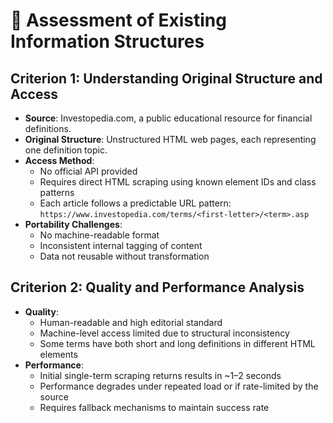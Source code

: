 # 🧩 Assessment of Existing Information Structures

## Criterion 1: Understanding Original Structure and Access

- **Source**: Investopedia.com, a public educational resource for financial definitions.
- **Original Structure**: Unstructured HTML web pages, each representing one definition topic.
- **Access Method**:
  - No official API provided
  - Requires direct HTML scraping using known element IDs and class patterns
  - Each article follows a predictable URL pattern: `https://www.investopedia.com/terms/<first-letter>/<term>.asp`
- **Portability Challenges**:
  - No machine-readable format
  - Inconsistent internal tagging of content
  - Data not reusable without transformation

## Criterion 2: Quality and Performance Analysis

- **Quality**:
  - Human-readable and high editorial standard
  - Machine-level access limited due to structural inconsistency
  - Some terms have both short and long definitions in different HTML elements
- **Performance**:
  - Initial single-term scraping returns results in ~1–2 seconds
  - Performance degrades under repeated load or if rate-limited by the source
  - Requires fallback mechanisms to maintain success rate